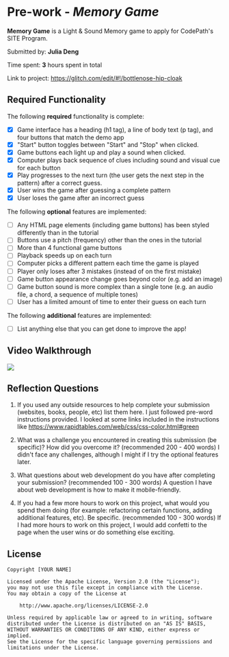 # Pre-work - *Memory Game*

**Memory Game** is a Light & Sound Memory game to apply for CodePath's SITE Program. 

Submitted by: **Julia Deng**

Time spent: **3** hours spent in total

Link to project: https://glitch.com/edit/#!/bottlenose-hip-cloak

## Required Functionality

The following **required** functionality is complete:

* [x] Game interface has a heading (h1 tag), a line of body text (p tag), and four buttons that match the demo app
* [x] "Start" button toggles between "Start" and "Stop" when clicked. 
* [x] Game buttons each light up and play a sound when clicked. 
* [x] Computer plays back sequence of clues including sound and visual cue for each button
* [x] Play progresses to the next turn (the user gets the next step in the pattern) after a correct guess. 
* [x] User wins the game after guessing a complete pattern
* [x] User loses the game after an incorrect guess

The following **optional** features are implemented:

* [ ] Any HTML page elements (including game buttons) has been styled differently than in the tutorial
* [ ] Buttons use a pitch (frequency) other than the ones in the tutorial
* [ ] More than 4 functional game buttons
* [ ] Playback speeds up on each turn
* [ ] Computer picks a different pattern each time the game is played
* [ ] Player only loses after 3 mistakes (instead of on the first mistake)
* [ ] Game button appearance change goes beyond color (e.g. add an image)
* [ ] Game button sound is more complex than a single tone (e.g. an audio file, a chord, a sequence of multiple tones)
* [ ] User has a limited amount of time to enter their guess on each turn

The following **additional** features are implemented:

- [ ] List anything else that you can get done to improve the app!

## Video Walkthrough

![](https://github.com/jujdeng/codepath-prework/blob/main/assets/sound%20and%20memory.gif)


## Reflection Questions
1. If you used any outside resources to help complete your submission (websites, books, people, etc) list them here. 
I just followed pre-word instructions provided. I looked at some links included in the instructions like https://www.rapidtables.com/web/css/css-color.html#green

2. What was a challenge you encountered in creating this submission (be specific)? How did you overcome it? (recommended 200 - 400 words) 
I didn't face any challenges, although I might if I try the optional features later.

3. What questions about web development do you have after completing your submission? (recommended 100 - 300 words) 
A question I have about web development is how to make it mobile-friendly.

4. If you had a few more hours to work on this project, what would you spend them doing (for example: refactoring certain functions, adding additional features, etc). Be specific. (recommended 100 - 300 words) 
If I had more hours to work on this project, I would add confetti to the page when the user wins or do something else exciting.



## License

    Copyright [YOUR NAME]

    Licensed under the Apache License, Version 2.0 (the "License");
    you may not use this file except in compliance with the License.
    You may obtain a copy of the License at

        http://www.apache.org/licenses/LICENSE-2.0

    Unless required by applicable law or agreed to in writing, software
    distributed under the License is distributed on an "AS IS" BASIS,
    WITHOUT WARRANTIES OR CONDITIONS OF ANY KIND, either express or implied.
    See the License for the specific language governing permissions and
    limitations under the License.
